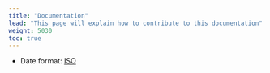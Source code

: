 ```yaml
---
title: "Documentation"
lead: "This page will explain how to contribute to this documentation"
weight: 5030
toc: true
---
```


- Date format: [ISO](https://greenwichmeantime.com/articles/clocks/iso)
